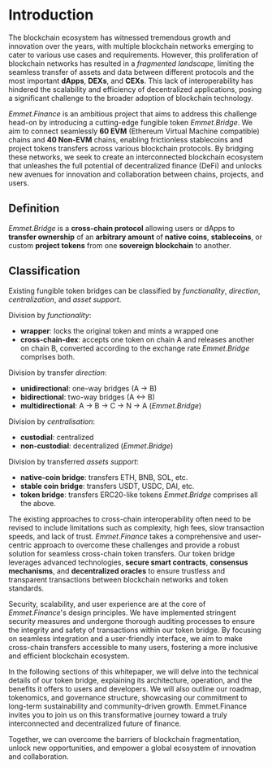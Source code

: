 # Introduction

The blockchain ecosystem has witnessed tremendous growth and innovation over the years, with multiple blockchain networks emerging to cater to various use cases and requirements. However, this proliferation of blockchain networks has resulted in a *fragmented landscape*, limiting the seamless transfer of assets and data between different protocols and the most important **dApps**, **DEXs**, and **CEXs**. This lack of interoperability has hindered the scalability and efficiency of decentralized applications, posing a significant challenge to the broader adoption of blockchain technology.

$Emmet.Finance$ is an ambitious project that aims to address this challenge head-on by introducing a cutting-edge fungible token $Emmet.Bridge$. We aim to connect seamlessly **60 EVM** (Ethereum Virtual Machine compatible) chains and **40 Non-EVM** chains, enabling frictionless stablecoins and project tokens transfers across various blockchain protocols. By bridging these networks, we seek to create an interconnected blockchain ecosystem that unleashes the full potential of decentralized finance (DeFi) and unlocks new avenues for innovation and collaboration between chains, projects, and users.

## Definition

$Emmet.Bridge$ is a **cross-chain protocol** allowing users or dApps to **transfer ownership** of an **arbitrary amount** of **native coins**, **stablecoins**, or custom **project tokens** from one **sovereign blockchain** to another.

## Classification

Existing fungible token bridges can be classified by *functionality*, *direction*, *centralization*, and *asset support*.

Division by *functionality*:

+ **wrapper**: locks the original token and mints a wrapped one
+ **cross-chain-dex**: accepts one token on chain A and releases another on chain B, converted according to the exchange rate
$Emmet.Bridge$ comprises both.

Division by transfer *direction*:

+ **unidirectional**: one-way bridges (A -> B)
+ **bidirectional**: two-way bridges (A <-> B)
+ **multidirectional**: A -> B -> C -> N -> A ($Emmet.Bridge$)

Division by *centralisation*:

+ **custodial**: centralized
+ **non-custodial**: decentralized ($Emmet.Bridge$)

Division by transferred *assets support*:

+ **native-coin bridge**: transfers ETH, BNB, SOL, etc.
+ **stable coin bridge**: transfers USDT, USDC, DAI, etc.
+ **token bridge**: transfers ERC20-like tokens
  $Emmet.Bridge$ comprises all the above.

The existing approaches to cross-chain interoperability often need to be revised to include limitations such as complexity, high fees, slow transaction speeds, and lack of trust. $Emmet.Finance$ takes a comprehensive and user-centric approach to overcome these challenges and provide a robust solution for seamless cross-chain token transfers. Our token bridge leverages advanced technologies, **secure smart contracts**, **consensus mechanisms**, and **decentralized oracles** to ensure trustless and transparent transactions between blockchain networks and token standards.

Security, scalability, and user experience are at the core of $Emmet.Finance$'s design principles. We have implemented stringent security measures and undergone thorough auditing processes to ensure the integrity and safety of transactions within our token bridge. By focusing on seamless integration and a user-friendly interface, we aim to make cross-chain transfers accessible to many users, fostering a more inclusive and efficient blockchain ecosystem.

In the following sections of this whitepaper, we will delve into the technical details of our token bridge, explaining its architecture, operation, and the benefits it offers to users and developers. We will also outline our roadmap, tokenomics, and governance structure, showcasing our commitment to long-term sustainability and community-driven growth.
Emmet.Finance invites you to join us on this transformative journey toward a truly interconnected and decentralized future of finance.

Together, we can overcome the barriers of blockchain fragmentation, unlock new opportunities, and empower a global ecosystem of innovation and collaboration.
